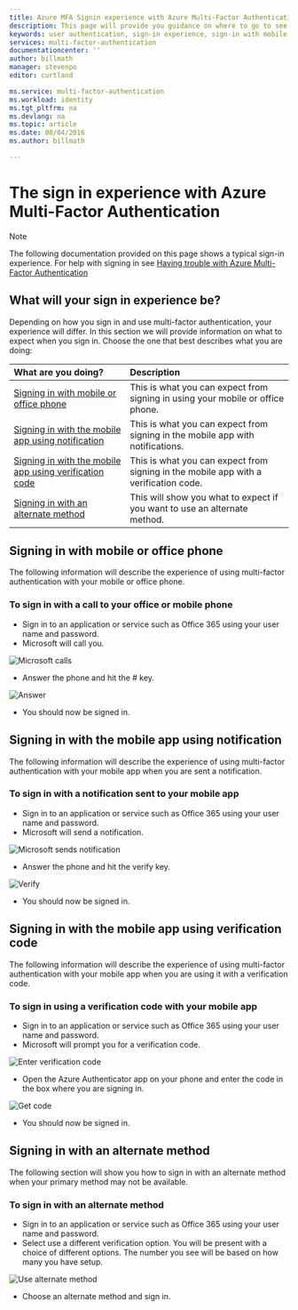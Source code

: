 ```yaml
---
title: Azure MFA Signin experience with Azure Multi-Factor Authentication
description: This page will provide you guidance on where to go to see the various signin methods available with Azure MFA.
keywords: user authentication, sign-in experience, sign-in with mobile phone, sign-in with office phone
services: multi-factor-authentication
documentationcenter: ''
author: billmath
manager: stevenpo
editor: curtland

ms.service: multi-factor-authentication
ms.workload: identity
ms.tgt_pltfrm: na
ms.devlang: na
ms.topic: article
ms.date: 08/04/2016
ms.author: billmath

---
```

# The sign in experience with Azure Multi-Factor Authentication
> [!NOTE]
> The following documentation provided on this page shows a typical sign-in experience.  For help with signing in see [Having trouble with Azure Multi-Factor Authentication](multi-factor-authentication-end-user-manage-settings.md)
> 
> 

## What will your sign in experience be?
Depending on how you sign in and use multi-factor authentication, your experience will differ.  In this section we will provide information on what to expect when you sign in.  Choose the one that best describes what you are doing:

| What are you doing? | Description |
|:--- |:--- |
| [Signing in with mobile or office phone](#signing-in-with-mobile-or-office-phone) |This is what you can expect from signing in using your mobile or office phone. |
| [Signing in with the mobile app using notification](#signing-in-with-the-mobile-app-using-notification) |This is what you can expect from signing in the mobile app with notifications. |
| [Signing in with the mobile app using verification code](#signing-in-with-the-mobile-app-using-verification-code) |This is what you can expect from signing in the mobile app with a verification code. |
| [Signing in with an alternate method](#signing-in-with-an-alternate-method) |This will show you what to expect if you want to use an alternate method. |

## Signing in with mobile or office phone
The following information will describe the experience of using multi-factor authentication with your mobile or office phone.

### To sign in with a call to your office or mobile phone
* Sign in to an application or service such as Office 365 using your user name and password.
* Microsoft will call you.

![Microsoft calls](./media/multi-factor-authentication-end-user-signin-phone/call.png)

* Answer the phone and hit the # key.

![Answer](./media/multi-factor-authentication-end-user-signin-phone/phone.png)

* You should now be signed in.</li>

## Signing in with the mobile app using notification
The following information will describe the experience of using multi-factor authentication with your mobile app when you are sent a notification.

### To sign in with a notification sent to your mobile app
* Sign in to an application or service such as Office 365 using your user name and password.
* Microsoft will send a notification.

![Microsoft sends notification](./media/multi-factor-authentication-end-user-signin-app-notify/notify.png)

* Answer the phone and hit the verify key.

![Verify](./media/multi-factor-authentication-end-user-signin-app-notify/phone.png)

* You should now be signed in.

## Signing in with the mobile app using verification code
The following information will describe the experience of using multi-factor authentication with your mobile app when you are using it with a verification code.

### To sign in using a verification code with your mobile app
* Sign in to an application or service such as Office 365 using your user name and password.
* Microsoft will prompt you for a verification code.

![Enter verification code](./media/multi-factor-authentication-end-user-signin-app-verify/verify.png)

* Open the Azure Authenticator app on your phone and enter the code in the box where you are signing in.

![Get code](./media/multi-factor-authentication-end-user-signin-app-verify/phone.png)

* You should now be signed in.

## Signing in with an alternate method
The following section will show you how to sign in with an alternate method when your primary method may not be available.

### To sign in with an alternate method
* Sign in to an application or service such as Office 365 using your user name and password.
* Select use a different verification option.  You will be present with a choice of different options. The number you see will be based on how many you have setup.

![Use alternate method](./media/multi-factor-authentication-end-user-signin-alt/alt.png)

* Choose an alternate method and sign in.

